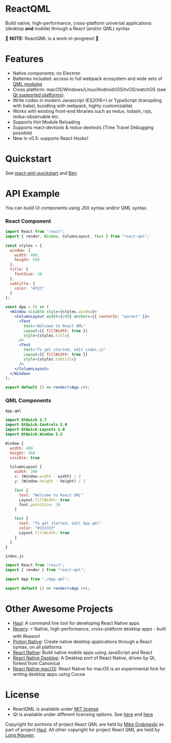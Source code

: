 # ReactQML

Build native, high-performance, cross-platform universal applications (desktop **and** mobile) through a React (and/or QML) syntax

🚧 **NOTE:** ReactQML is a work-in-progress! 🚧

# Features

- Native components: no Electron
- Batteries included: access to full webpack ecosystem and wide sets of [QML modules][qml_module_list]
- Cross platform: macOS/Windows/Linux/Android/iOS/tvOS/watchOS (see [Qt supported platforms][suported_platforms]).
- Write codes in modern Javascript (ES2016+) or TypeScript (transpiling with babel, bundling with webpack, highly customizable)
- Works with existing front-end libraries such as redux, lodash, rxjs, redux-observable etc.
- Supports Hot Module Reloading
- Supports react-devtools & redux-devtools (Time Travel Debugging possible)
- New in v0.5: supports React Hooks!

# Quickstart

See [react-qml-quickstart](https://github.com/longseespace/react-qml-quickstart) and [Ben](https://github.com/longseespace/ben)

# API Example

You can build UI components using JSX syntax and/or QML syntax.

### React Component

```jsx
import React from "react";
import { render, Window, ColumnLayout, Text } from "react-qml";

const styles = {
  window: {
    width: 400,
    height: 500
  },
  title: {
    fontSize: 20
  },
  subtitle: {
    color: "#333"
  }
};

const App = () => (
  <Window visible style={styles.window}>
    <ColumnLayout width={200} anchors={{ centerIn: "parent" }}>
      <Text
        text="Welcome to React QML"
        Layout={{ fillWidth: true }}
        style={styles.title}
      />
      <Text
        text="To get started, edit index.js"
        Layout={{ fillWidth: true }}
        style={styles.subtitle}
      />
    </ColumnLayout>
  </Window>
);

export default () => render(<App />);
```

### QML Components

`App.qml`

```qml
import QtQuick 2.7
import QtQuick.Controls 2.0
import QtQuick.Layouts 1.0
import QtQuick.Window 2.2

Window {
  width: 400
  height: 500
  visible: true

  ColumnLayout {
    width: 200
    x: (Window.width - width) / 2
    y: (Window.height - height) / 2

    Text {
      text: "Welcome to React QML"
      Layout.fillWidth: true
      font.pointSize: 20
    }

    Text {
      text: "To get started, edit App.qml"
      color: "#333333"
      Layout.fillWidth: true
    }
  }
}
```

`index.js`

```jsx
import React from "react";
import { render } from "react-qml";

import App from "./App.qml";

export default () => render(<App />);
```

# Other Awesome Projects

- [Haul][haul]: A command line tool for developing React Native apps
- [Revery][revery]: ⚡️ Native, high-performance, cross-platform desktop apps - built with Reason!
- [Proton Native][pn]: Create native desktop applications through a React syntax, on all platforms
- [React Native][rn]: Build native mobile apps using JavaScript and React
- [React Native Desktop][rnd]: A Desktop port of React Native, driven by Qt, forked from Canonical
- [React Native macOS][rnm]: React Native for macOS is an experimental fork for writing desktop apps using Cocoa

# License

- ReactQML is available under [MIT license][license]
- Qt is available under different licensing options. See [here][qt_licensing] and [here][qt5_licensing]

Copyright for portions of project React QML are held by [Mike Grabowski][mg] as part of project [Haul][haul].
All other copyright for project React QML are held by [Long Nguyen][ln].

[mg]: https://github.com/grabbou
[haul]: https://callstack.github.io/haul/
[revery]: https://github.com/revery-ui/revery
[pn]: https://github.com/kusti8/proton-native
[rn]: https://facebook.github.io/react-native/
[rnd]: https://github.com/status-im/react-native-desktop
[rnm]: https://github.com/ptmt/react-native-macos
[qt_licensing]: https://www.qt.io/licensing/
[qt5_licensing]: http://doc.qt.io/qt-5/licensing.html
[license]: https://github.com/longseespace/react-qml/blob/master/LICENSE
[suported_platforms]: http://doc.qt.io/archives/qt-5.10/supported-platforms.html
[qml_module_list]: http://doc.qt.io/archives/qt-5.10/modules-qml.html
[qt5_lang_binding]: https://en.wikipedia.org/wiki/List_of_language_bindings_for_Qt_5
[branch_next]: https://github.com/longseespace/react-qml/tree/next
[ln]: https://github.com/longseespace
[qml_app]: http://doc.qt.io/qt-5.10/qmlapplications.html
